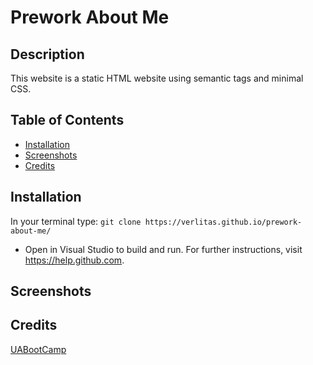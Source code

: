 # Prework About Me 
## Description
This website is a static HTML website using semantic tags and minimal CSS. 

## Table of Contents
* [Installation](#installation)
* [Screenshots](#screenshots)
* [Credits](#credits)

## Installation
In your terminal type:
```git clone https://verlitas.github.io/prework-about-me/```
* Open in Visual Studio to build and run.
For further instructions, visit https://help.github.com.

## Screenshots

## Credits
[UABootCamp](https://bootcamp.ce.arizona.edu/coding/)
